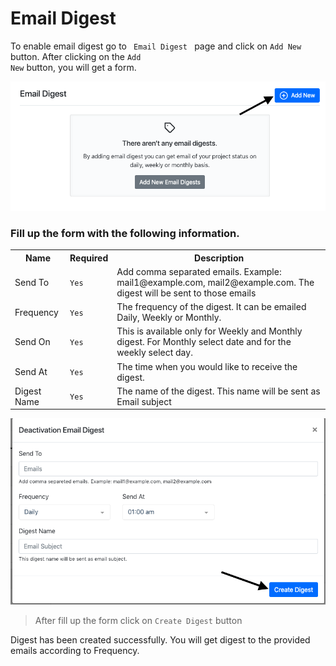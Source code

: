 # Email Digest

To enable email digest go to <code> Email Digest </code> page and click on <code>Add New</code> button. After clicking on the <code>Add New</code> button, you will get a form.

!['Email Digest'](../images/email-digest/email-digest.png) 
 
 ### Fill up the form with the following information.
 
 <table>
     <tr>
         <th>Name</th>
         <th>Required</th>
         <th>Description</th>
     </tr>
     <tr>
         <td> Send To </td>
         <td> <code>Yes</code> </td>
         <td> Add comma separated emails. Example: mail1@example.com, mail2@example.com. The digest will be sent to those emails </td>
     </tr>
     <tr>
         <td> Frequency </td>
         <td> <code>Yes</code> </td>
         <td> The frequency of the digest. It can be emailed Daily, Weekly or Monthly. </td>
     </tr>
     <tr>
         <td> Send On </td>
         <td> <code>Yes</code></td>
         <td> This is available only for Weekly and Monthly digest. For Monthly select date and for the weekly select day.  </td>
     </tr>
     <tr>
         <td> Send At </td>
         <td> <code>Yes</code> </td>
         <td> The time when you would like to receive the digest. </td>
     </tr>
     <tr>
         <td> Digest Name </td>
         <td> <code>Yes</code> </td>
         <td> The name of the digest. This name will be sent as Email subject </td>
     </tr>
 </table>
  
!['Email Digest form'](../images/email-digest/digest-form.png)

> After fill up the form click on <code>Create Digest</code> button 

Digest has been created successfully. You will get digest to the provided emails according to Frequency.   
